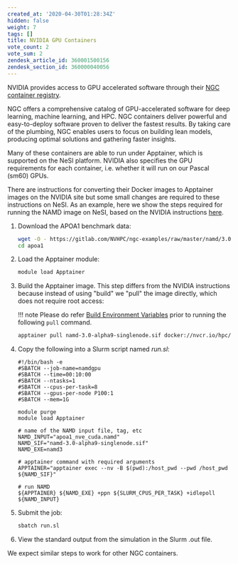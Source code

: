 ```yaml
---
created_at: '2020-04-30T01:28:34Z'
hidden: false
weight: 7
tags: []
title: NVIDIA GPU Containers
vote_count: 2
vote_sum: 2
zendesk_article_id: 360001500156
zendesk_section_id: 360000040056
---
```


NVIDIA provides access to GPU accelerated software through their
[NGC container registry](https://catalog.ngc.nvidia.com/containers).

NGC offers a comprehensive catalog of GPU-accelerated software for deep
learning, machine learning, and HPC. NGC containers deliver powerful and
easy-to-deploy software proven to deliver the fastest results. By taking
care of the plumbing, NGC enables users to focus on building lean
models, producing optimal solutions and gathering faster insights.

Many of these containers are able to run under Apptainer, which is
supported on the NeSI platform. NVIDIA also specifies the GPU
requirements for each container, i.e. whether it will run on our Pascal
(sm60) GPUs.

There are instructions for converting their Docker images to Apptainer
images on the NVIDIA site but some small changes are required to these
instructions on NeSI. As an example, here we show the steps required for
running the NAMD image on NeSI, based on the NVIDIA instructions
[here](https://ngc.nvidia.com/catalog/containers/hpc:namd).

1. Download the APOA1 benchmark data:

    ```sh
    wget -O - https://gitlab.com/NVHPC/ngc-examples/raw/master/namd/3.0/get_apoa1.sh | bash
    cd apoa1
    ```

2. Load the Apptainer module:

    ```sh
    module load Apptainer
    ```

3. Build the Apptainer image. This step differs from the NVIDIA
   instructions because instead of using "build" we "pull" the image
   directly, which does not require root access:

    !!! note
        Please do refer [Build Environment
        Variables](../../Scientific_Computing/Supported_Applications/Singularity.md#build-environment-variables)
        prior to running the following `pull` command.

    ```sh
    apptainer pull namd-3.0-alpha9-singlenode.sif docker://nvcr.io/hpc/namd:3.0-alpha9-singlenode
    ```

4. Copy the following into a Slurm script named *run.sl*:

    ```sl
    #!/bin/bash -e
    #SBATCH --job-name=namdgpu
    #SBATCH --time=00:10:00
    #SBATCH --ntasks=1
    #SBATCH --cpus-per-task=8
    #SBATCH --gpus-per-node P100:1
    #SBATCH --mem=1G

    module purge
    module load Apptainer

    # name of the NAMD input file, tag, etc
    NAMD_INPUT="apoa1_nve_cuda.namd"
    NAMD_SIF="namd-3.0-alpha9-singlenode.sif"
    NAMD_EXE=namd3

    # apptainer command with required arguments
    APPTAINER="apptainer exec --nv -B $(pwd):/host_pwd --pwd /host_pwd ${NAMD_SIF}"

    # run NAMD
    ${APPTAINER} ${NAMD_EXE} +ppn ${SLURM_CPUS_PER_TASK} +idlepoll ${NAMD_INPUT}
    ```

5. Submit the job:

    ```sh
    sbatch run.sl
    ```

6. View the standard output from the simulation in the Slurm .out file.

We expect similar steps to work for other NGC containers.
